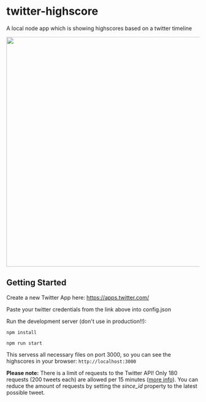 # twitter-highscore
A local node app which is showing highscores based on a twitter timeline

<img src="http://www.pedesen.de/images/highscore.png" width="600"/>

## Getting Started

Create a new Twitter App here: https://apps.twitter.com/

Paste your twitter credentials from the link above into config.json

Run the development server (don't use in production!!):

`npm install`

`npm run start`

This servess all necessary files on port 3000, so you can see the highscores in your browser: `http://localhost:3000`

**Please note:** There is a limit of requests to the Twitter API! Only 180 requests (200 tweets each) are allowed per 15 minutes ([more info](https://dev.twitter.com/rest/reference/get/statuses/user_timeline)). You can reduce the amount of requests by setting the *since_id* property to the latest possible tweet.
